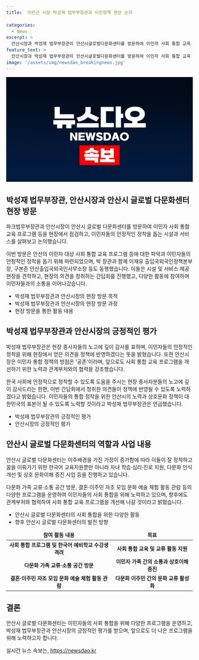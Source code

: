 ```yaml
---
title:  이민근 시장 박성재 법무부장관과 이민정책 현안 논의

categories:
  - News
excerpt: >
  안산시장과 박성재 법무부장관이 안산시글로벌다문화센터를 방문하여 이민자 사회 통합 교육 현황을 점검하고 논의했다. 박 장관은 안산의 이민자 대상 사회 통합 교육 프로그램과 안정적인 정착을 돕는 시설 및 서비스를 견학하고 현장의 의견을 청취하는 간담회를 진행했다. 현장 종사자들과 의견을 공유하며 이민자 통합 정책의 방점을 공존으로 강조했다. 안산글로벌다문화센터는 이주배경을 가진 가정을 위한 다양한 지원 사업을 진행하고 있다.
feature_text: >
  안산시장과 박성재 법무부장관이 안산시글로벌다문화센터를 방문하여 이민자 사회 통합 교육 현황을 점검하고 논의했다. 박 장관은 안산의 이민자 대상 사회 통합 교육 프로그램과 안정적인 정착을 돕는 시설 및 서비스를 견학하고 현장의 의견을 청취하는 간담회를 진행했다. 현장 종사자들과 의견을 공유하며 이민자 통합 정책의 방점을 공존으로 강조했다. 안산글로벌다문화센터는 이주배경을 가진 가정을 위한 다양한 지원 사업을 진행하고 있다.
image: '/assets/img/newsdao_breakingnews.jpg'
---
```


<p><img src="/assets/img/newsdao_breakingnews.jpg" alt="flaretime 속보" /></p>

<h2 data-ke-size="size26">박성재 법무부장관, 안산시장과 안산시 글로벌 다문화센터 현장 방문</h2>

<p data-ke-size="size16">파크법무부장관과 안산시장이 안산시 글로벌 다문화센터를 방문하여 이민자 사회 통합 교육 프로그램 등을 현장에서 점검하고, 이민자들의 안정적인 정착을 돕는 시설과 서비스를 살펴보고 논의했습니다.</p>

<p data-ke-size="size16">이번 방문은 안산의 이민자 대상 사회 통합 교육 프로그램 등에 대한 파악과 이민자들의 안정적인 정착을 돕기 위해 마련되었으며, 박 장관과 함께 이재유 출입국외국인정책본부장, 구본준 안산출입국외국인사무소장 등도 동행했습니다. 이들은 시설 및 서비스 제공 현장을 견학하고, 현장의 의견을 청취하는 간담회를 진행했고, 다양한 활동에 참여하며 이민자들과의 소통을 이어나갔습니다.</p>

<ul>
<li>박성재 법무부장관과 안산시장의 현장 방문 목적</li>
<li>박성재 법무부장관과 안산시장의 현장 방문 과정</li>
<li>현장 방문을 통한 활동 내용</li>
</ul>

<h2 data-ke-size="size26">박성재 법무부장관과 안산시장의 긍정적인 평가</h2>

<p data-ke-size="size16">박성재 법무부장관은 현장 종사자들의 노고에 깊이 감사를 표하며, 이민자들의 안정적인 정착을 위해 현장에서 얻은 의견을 정책에 반영하겠다는 뜻을 밝혔습니다. 또한 안산시장은 이민자 통합 정책의 방점은 '공존'이라며, 앞으로도 사회 통합 교육 프로그램을 개선하기 위한 노력과 관계부처와의 협력을 강조했습니다.</p>

<p data-ke-size="size16">한국 사회에 안정적으로 정착할 수 있도록 도움을 주시는 현장 종사자분들의 노고에 깊이 감사드리는 한편, 이번 간담회에서 청취한 의견들이 정책에 반영될 수 있도록 노력하겠다고 밝혔습니다. 이민자들의 통합 정착을 위한 안산시의 노력과 상호문화 정책이 대한민국의 표본이 될 수 있도록 노력할 것이라고 박성재 법무부장관은 언급했습니다.</p>

<ul>
<li>박성재 법무부장관의 긍정적인 평가</li>
<li>안산시장의 긍정적인 평가</li>
</ul>

<h2 data-ke-size="size26">안산시 글로벌 다문화센터의 역할과 사업 내용</h2>

<p data-ke-size="size16">안산시 글로벌 다문화센터는 이주배경을 가진 가정이 증가함에 따라 이들이 잘 정착하고 꿈을 이뤄가기 위한 한국어 교육지원뿐만 아니라 자녀 학습·심리·진로 지원, 다문화 인식 개선 및 상호 문화이해 증진 사업 등을 진행하고 있습니다.</p>

<p data-ke-size="size16">다문화 가족 교류·소통 공간 방문, 결혼·이주민 자조 모임 문화 예술 체험 활동 관람 등의 다양한 프로그램을 운영하여 이민자들의 사회 통합을 위해 노력하고 있으며, 향후에도 관계부처와 협력하여 사회 통합 교육 프로그램을 개선해 나갈 것이라고 밝혔습니다.</p>

<ul>
<li>안산시 글로벌 다문화센터의 사회 통합을 위한 다양한 활동</li>
<li>향후 안산시 글로벌 다문화센터의 발전 방향</li>
</ul>

<table>
<thead>
<tr>
<td style="text-align: center; height: 17px;"><b>참여 활동 내용</b></td>
<td style="text-align: center; height: 17px;"><b>목표</b></td>
</tr>
</thead>
<tbody>
<tr>
<td style="text-align: center; height: 17px;"><b>사회 통합 프로그램 및 한국어 예비학교 수강생 격려</b></td>
<td style="text-align: center; height: 17px;"><b>사회 통합 교육 및 교류 활동 지원</b></td>
</tr>
<tr>
<td style="text-align: center; height: 17px;"><b>다문화 가족 교류·소통 공간 방문</b></td>
<td style="text-align: center; height: 17px;"><b>이민자 가족 간의 소통과 상호이해 증진</b></td>
</tr>
<tr>
<td style="text-align: center; height: 17px;"><b>결혼·이주민 자조 모임 문화 예술 체험 활동 관람</b></td>
<td style="text-align: center; height: 17px;"><b>다문화 이주민 간의 문화 교류 활성화</b></td>
</tr>
</tbody>
</table>

<h2 data-ke-size="size26">결론</h2>

<p data-ke-size="size16">안산시 글로벌 다문화센터는 이민자들의 사회 통합을 위해 다양한 프로그램을 운영하고, 박성재 법무부장관과 안산시장의 긍정적인 평가를 받으며, 앞으로도 더 나은 프로그램을 위해 노력하고자 합니다.</p>
실시간 뉴스 속보는, <a href="https://newsdao.kr" rel="dofollow">https://newsdao.kr</a>


